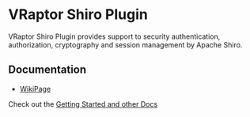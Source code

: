 # VRaptor Shiro Plugin

VRaptor Shiro Plugin provides support to security authentication, authorization, cryptography and session management by Apache Shiro.

## Documentation

* [WikiPage](https://github.com/dipold/vraptor-plugin-shiro/wiki)

Check out the [Getting Started and other Docs](https://github.com/dipold/vraptor-plugin-shiro/wiki)
